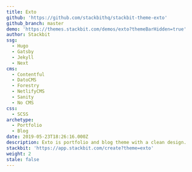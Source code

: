 ```yaml
---
title: Exto
github: 'https://github.com/stackbithq/stackbit-theme-exto'
github_branch: master
demo: 'https://themes.stackbit.com/demos/exto?themeBarHidden=true'
author: Stackbit
ssg:
  - Hugo
  - Gatsby
  - Jekyll
  - Next
cms:
  - Contentful
  - DatoCMS
  - Forestry
  - NetlifyCMS
  - Sanity
  - No CMS
css:
  - SCSS
archetype:
  - Portfolio
  - Blog
date: 2019-05-23T18:26:16.000Z
description: Exto is portfolio and blog theme with a clean design.
stackbit: 'https://app.stackbit.com/create?theme=exto'
weight: 2
stale: false
---
```

